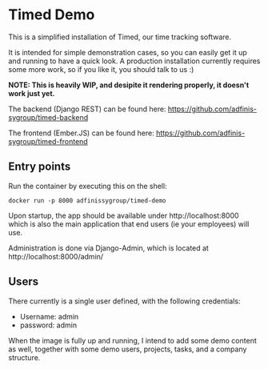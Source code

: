 Timed Demo
==========

This is a simplified installation of Timed, our time tracking software.

It is intended for simple demonstration cases, so you can easily get it up and
running to have a quick look. A production installation currently requires some
more work, so if you like it, you should talk to us :)

**NOTE: This is heavily WIP, and desipite it rendering properly, it doesn't work just yet.**

The backend (Django REST) can be found here: https://github.com/adfinis-sygroup/timed-backend

The frontend (Ember.JS) can be found here: https://github.com/adfinis-sygroup/timed-frontend

Entry points
------------

Run the container by executing this on the shell:

    docker run -p 8000 adfinissygroup/timed-demo

Upon startup, the app should be available under http://localhost:8000 which is
also the main application that end users (ie your employees) will use.

Administration is done via Django-Admin, which is located at http://localhost:8000/admin/ 

Users
-----

There currently is a single user defined, with the following credentials:

* Username: admin
* password: admin

When the image is fully up and running, I intend to add some demo content as well, together
with some demo users, projects, tasks, and a company structure.

